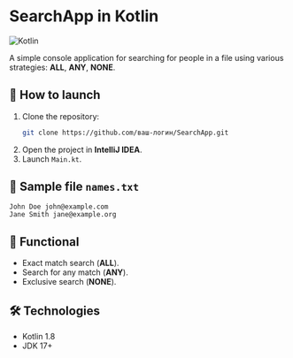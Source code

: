 # SearchApp in Kotlin

![Kotlin](https://img.shields.io/badge/Kotlin-1.8-blue)

A simple console application for searching for people in a file using various strategies: **ALL**, **ANY**, **NONE**.

## 🚀 How to launch
1. Clone the repository:
   ```bash
   git clone https://github.com/ваш-логин/SearchApp.git
   ```
2. Open the project in **IntelliJ IDEA**.
3. Launch `Main.kt`.

## 📝 Sample file `names.txt `
```
John Doe john@example.com
Jane Smith jane@example.org
```

## 📌 Functional
- Exact match search (**ALL**).
- Search for any match (**ANY**).
- Exclusive search (**NONE**).

## 🛠 Technologies
- Kotlin 1.8
- JDK 17+
